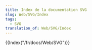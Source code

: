 ```yaml
---
title: Index de la documentation SVG
slug: Web/SVG/Index
tags:
  - SVG
translation_of: Web/SVG/Index
---
```

{{Index("/fr/docs/Web/SVG")}}
